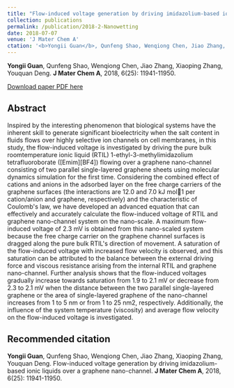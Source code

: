 ```yaml
---
title: "Flow-induced voltage generation by driving imidazolium-based ionic liquids over a graphene nano-channel"
collection: publications
permalink: /publication/2018-2-Nanowetting
date: 2018-07-07
venue: 'J Mater Chem A'
ctation: '<b>Yongii Guan</b>, Qunfeng Shao, Wenqiong Chen, Jiao Zhang, Xiaoping Zhang, Youquan Deng. Flow-induced voltage generation by driving imidazolium-based ionic liquids over a graphene nano-channel. <b>J Mater Chem A</b>, 2018, 6(25): 11941-11950.'
---
```


<b>Yongii Guan</b>, Qunfeng Shao, Wenqiong Chen, Jiao Zhang, Xiaoping Zhang, Youquan Deng. <b>J Mater Chem A</b>, 2018, 6(25): 11941-11950.

[Download paper PDF here](https://github.com/Yongji-Guan/Yongji-Guan.github.io/blob/master/files/2018-1.pdf)

## Abstract
Inspired by the interesting phenomenon that biological systems have the inherent skill to generate significant bioelectricity when the salt content in fluids flows over highly selective ion channels on cell membranes, in this study, the flow-induced voltage is investigated by driving the pure bulk roomtemperature ionic liquid (RTIL) 1-ethyl-3-methylimidazolium tetrafluoroborate ([Emim][BF4]) flowing over a graphene nano-channel consisting of two parallel single-layered graphene sheets using molecular dynamics simulation for the first time. Considering the combined effect of cations and anions in the adsorbed layer on the free charge carriers of the graphene surfaces (the interactions are 12.0 and 7.0 kJ mol1 per cation/anion and graphene, respectively) and the characteristic of Coulomb's law, we have developed an advanced equation that can effectively and accurately calculate the flow-induced voltage of RTIL and graphene nano-channel system on the nano-scale. A maximum flow-induced voltage of 2.3 mV is obtained from this nano-scaled system because the free charge carrier on the graphene channel surfaces is dragged along the pure bulk RTIL's direction of movement. A saturation of the flow-induced voltage with increased flow velocity is observed, and this saturation can be attributed to the balance between the external driving force and viscous resistance arising from the internal RTIL and graphene nano-channel. Further analysis shows that the flow-induced voltages gradually increase towards saturation from 1.9 to 2.1 mV or decrease from 2.3 to 2.1 mV when the distance between the two parallel single-layered graphene or the area of single-layered graphene of the nano-channel increases from 1 to 5 nm or from 1 to 25 nm2, respectively. Additionally, the influence of the system temperature (viscosity) and average flow velocity on the flow-induced voltage is investigated.

## Recommended citation
<b>Yongii Guan</b>, Qunfeng Shao, Wenqiong Chen, Jiao Zhang, Xiaoping Zhang, Youquan Deng. Flow-induced voltage generation by driving imidazolium-based ionic liquids over a graphene nano-channel. <b>J Mater Chem A</b>, 2018, 6(25): 11941-11950.